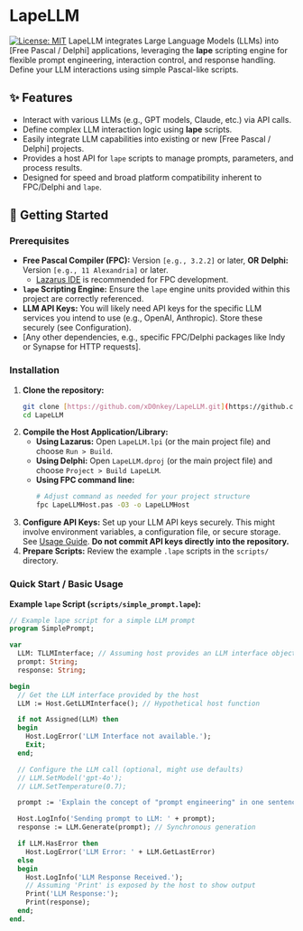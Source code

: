 # LapeLLM

[![License: MIT](https://img.shields.io/badge/License-MIT-yellow.svg)](https://github.com/xD0nkey/LapeLLM/blob/main/LICENSE)
LapeLLM integrates Large Language Models (LLMs) into [Free Pascal / Delphi] applications, leveraging the **lape** scripting engine for flexible prompt engineering, interaction control, and response handling. Define your LLM interactions using simple Pascal-like scripts.

## ✨ Features

* Interact with various LLMs (e.g., GPT models, Claude, etc.) via API calls.
* Define complex LLM interaction logic using **lape** scripts.
* Easily integrate LLM capabilities into existing or new [Free Pascal / Delphi] projects.
* Provides a host API for `lape` scripts to manage prompts, parameters, and process results.
* Designed for speed and broad platform compatibility inherent to FPC/Delphi and `lape`.

## 🚀 Getting Started

### Prerequisites

* **Free Pascal Compiler (FPC):** Version `[e.g., 3.2.2]` or later, **OR** **Delphi:** Version `[e.g., 11 Alexandria]` or later.
    * [Lazarus IDE](https://www.lazarus-ide.org/) is recommended for FPC development.
* **`lape` Scripting Engine:** Ensure the `lape` engine units provided within this project are correctly referenced.
* **LLM API Keys:** You will likely need API keys for the specific LLM services you intend to use (e.g., OpenAI, Anthropic). Store these securely (see Configuration).
* [Any other dependencies, e.g., specific FPC/Delphi packages like Indy or Synapse for HTTP requests].

### Installation

1.  **Clone the repository:**
    ```bash
    git clone [https://github.com/xD0nkey/LapeLLM.git](https://github.com/xD0nkey/LapeLLM.git)
    cd LapeLLM
    ```
2.  **Compile the Host Application/Library:**
    * **Using Lazarus:** Open `LapeLLM.lpi` (or the main project file) and choose `Run > Build`.
    * **Using Delphi:** Open `LapeLLM.dproj` (or the main project file) and choose `Project > Build LapeLLM`.
    * **Using FPC command line:**
        ```bash
        # Adjust command as needed for your project structure
        fpc LapeLLMHost.pas -O3 -o LapeLLMHost
        ```
3.  **Configure API Keys:** Set up your LLM API keys securely. This might involve environment variables, a configuration file, or secure storage. See [Usage Guide](USAGE.md#configuration). **Do not commit API keys directly into the repository.**
4.  **Prepare Scripts:** Review the example `.lape` scripts in the `scripts/` directory.

### Quick Start / Basic Usage

**Example `lape` Script (`scripts/simple_prompt.lape`):**

```pascal
// Example lape script for a simple LLM prompt
program SimplePrompt;

var
  LLM: TLLMInterface; // Assuming host provides an LLM interface object
  prompt: String;
  response: String;

begin
  // Get the LLM interface provided by the host
  LLM := Host.GetLLMInterface(); // Hypothetical host function

  if not Assigned(LLM) then
  begin
    Host.LogError('LLM Interface not available.');
    Exit;
  end;

  // Configure the LLM call (optional, might use defaults)
  // LLM.SetModel('gpt-4o');
  // LLM.SetTemperature(0.7);

  prompt := 'Explain the concept of "prompt engineering" in one sentence.';

  Host.LogInfo('Sending prompt to LLM: ' + prompt);
  response := LLM.Generate(prompt); // Synchronous generation

  if LLM.HasError then
    Host.LogError('LLM Error: ' + LLM.GetLastError)
  else
  begin
    Host.LogInfo('LLM Response Received.');
    // Assuming 'Print' is exposed by the host to show output
    Print('LLM Response:');
    Print(response);
  end;
end.
